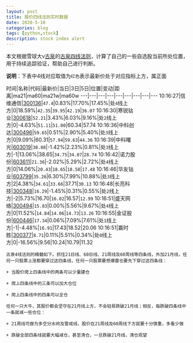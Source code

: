 ```yaml
---
layout: post
title: 股价四线法则实时数据
date: 2020-5-10
categories: blog
tags: [python,stock]
description: stock index alert
---
```



本文根据雪球大v[古泉](https://xueqiu.com/u/7148646888)的[古泉四线法则](https://xueqiu.com/7148646888/130498192)，计算了自己的一些自选股当前所处位置，用于持续追踪验证，帮助自己进行判断。

**说明**：下表中4线对应取值为`红色`表示最新价处于对应指标上方，属正面

时间|名称|代码|最新价|当日|3日|5日|位置|变动|距离|ma21|ma60|ma21w|ma60w
---|---|---|---|---|---|---|---|---
10:16:27|信维通信|[300136](https://xueqiu.com/S/SZ300136)|`47.4`|0.83%|17.70%|17.45%|处`4`线上方|0|18.59%|`42.35`|`39.95`|`42.19`|`36.07`
10:16:30|寒锐钴业|[300618](https://xueqiu.com/S/SZ300618)|`52.21`|3.43%|6.03%|9.16%|处`2`线上方|0|-4.63%|`51.11`|`51.00`|60.34|57.74
10:16:36|中科创达|[300496](https://xueqiu.com/S/SZ300496)|`59.65`|0.51%|2.90%|5.40%|处`3`线上方|0|9.09%|60.31|`57.94`|`59.63`|`44.36`
10:16:39|中科曙光|[603019](https://xueqiu.com/S/SH603019)|`38.08`|-1.42%|2.23%|0.81%|处`3`线上方|-1|13.06%|38.65|`34.75`|`34.07`|`28.74`
10:16:42|诺力股份|[603611](https://xueqiu.com/S/SH603611)|`21.36`|-2.02%|5.29%|2.72%|处`4`线上方|0|14.06%|`20.43`|`18.65`|`18.58`|`17.48`
10:16:46|华友钴业|[603799](https://xueqiu.com/S/SH603799)|`35.26`|6.30%|7.99%|10.88%|处`3`线上方|2|4.38%|`34.61`|`33.66`|37.71|`30.13`
10:16:48|长亮科技|[300348](https://xueqiu.com/S/SZ300348)|`16.29`|-1.45%|0.31%|0.55%|处`2`线上方|-2|5.73%|16.70|`16.02`|16.57|`12.99`
10:16:51|盛天网络|[300494](https://xueqiu.com/S/SZ300494)|`15.83`|0.00%|5.56%|9.67%|处`4`线上方|0|11.52%|`14.84`|`14.06`|`14.73`|`13.26`
10:16:55|金证股份|[600446](https://xueqiu.com/S/SH600446)|`17.34`|0.06%|7.09%|7.61%|处`1`线上方|-1|-4.48%|`16.91`|17.43|18.52|20.06
10:16:51|赢时胜|[300377](https://xueqiu.com/S/SZ300377)|`8.71`|0.11%|5.51%|0.34%|处`0`线上方|0|-16.56%|9.56|10.24|10.79|11.32

```
古泉4线法则的精髓如下。抓住21日线、60日线、21周线及60周线等四条线，外加21月线，任何一只股票上涨都要穿过这四条线，任何一只股票要想爆雷也要先下穿过这四条线：

+ 当股价爬上四条线中的两条可以少量建仓

+ 爬上四条线中的三条可以加大仓位

+ 爬上四条线中的四条可以全仓

任何一只大牛，其股价都会坚守在21月线上方，不会轻易跌破21月线；相反，每跌破四条线中一条就减一些仓位：

+ 21周线可做为多空分水岭及警戒线，股价在21周线及60周线下方就要十分慎重，多看少做

+ 跌破全部四条线就要大幅减仓，甚至清仓，一旦跌破21月线，清仓观望
```